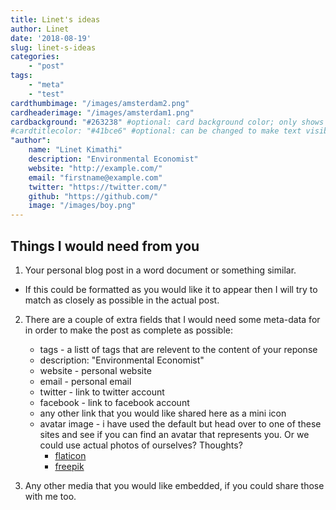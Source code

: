 ```yaml
---
title: Linet's ideas
author: Linet
date: '2018-08-19'
slug: linet-s-ideas
categories:
    - "post"
tags:
    - "meta"
    - "test"
cardthumbimage: "/images/amsterdam2.png"
cardheaderimage: "/images/amsterdam1.png"
cardbackground: "#263238" #optional: card background color; only shows when no image specified
#cardtitlecolor: "#41bce6" #optional: can be changed to make text visible over card image
"author":
    name: "Linet Kimathi"
    description: "Environmental Economist"
    website: "http://example.com/"
    email: "firstname@example.com"
    twitter: "https://twitter.com/"
    github: "https://github.com/"
    image: "/images/boy.png"
---
```


## Things I would need from you

1. Your personal blog post in a word document or something similar.

  * If this could be formatted as you would like it to appear then I will try to match as closely as possible in the actual post.
  
2. There are a couple of extra fields that I would need some meta-data for in order to make the post as complete as possible:
    * tags - a listt of tags that are relevent to the content of your reponse
    * description: "Environmental Economist"
    * website - personal website
    * email - personal email
    * twitter - link to twitter account
    * facebook - link to facebook account
    * any other link that you would like shared here as a mini icon
    * avatar image - i have used the default but head over to one of these sites and see if you can find an avatar that represents you. Or we could use actual photos of ourselves? Thoughts?
      * [flaticon](https://www.flaticon.com/free-icons/avatar/1)
      * [freepik](https://www.freepik.com/index.php?goto=2&searchform=1&k=avatar&type=&is_selection=&is_premium=&color=&order=2)

3. Any other media that you would like embedded, if you could share those with me too.
      
  